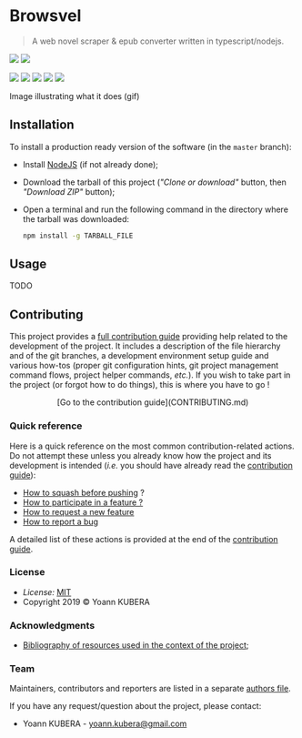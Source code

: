 # Browsvel

> A web novel scraper & epub converter written in typescript/nodejs.

<!-- Please keep the comment below to allow auto update -->
<!-- START badges-list -->
![](https://img.shields.io/static/v1.svg?label=version&message=---&color=red&style=flat-square)
![](https://img.shields.io/static/v1.svg?label=release%20date&message=---&color=red&style=flat-square)


![](https://img.shields.io/static/v1.svg?label=platform&message=linux&color=lightgrey&logo=linux&style=flat-square)
![](https://img.shields.io/static/v1.svg?label=node&message=%3E%3D%2010.15.0&color=brightgreen&logo=node.js&style=flat-square)
[![](https://img.shields.io/static/v1.svg?label=doctoc&message=%5E1.4.0&color=brightgreen&style=flat-square)](https%3A%2F%2Fwww.npmjs.com%2Fpackage%2Fdoctoc)
[![](https://img.shields.io/static/v1.svg?label=typescript&message=%5E3.5.3&color=brightgreen&style=flat-square)](https%3A%2F%2Fwww.npmjs.com%2Fpackage%2Ftypescript)
[![](https://img.shields.io/static/v1.svg?label=license&message=MIT&color=blue&style=flat-square)](https%3A%2F%2Fopensource.org%2Flicenses%2FMIT)
<!-- END badges-list -->
<!-- Please keep the comment above to allow auto update -->

Image illustrating what it does (gif)

## Installation

To install a production ready version of the software (in the `master` branch):

* Install [NodeJS](https://nodejs.org/) (if not already done);

* Download the tarball of this project (_"Clone or download"_ button, then _"Download
  ZIP"_ button);

* Open a terminal and run the following command in the directory where the
  tarball was downloaded:

  ```bash
  npm install -g TARBALL_FILE
  ```

## Usage

TODO

## Contributing

This project provides a [full contribution guide](CONTRIBUTING.md) providing help
related to the development of the project. It includes a description
of the file hierarchy and of the git branches, a development environment setup
guide and various how-tos (proper git configuration hints, git
project management command flows, project helper commands, _etc._). If you wish
to take part in the project (or forgot how to do things), this is where you have
to go !

<div align="center">[Go to the contribution guide](CONTRIBUTING.md)</div>

### Quick reference

Here is a quick reference on the most common contribution-related actions.
Do not attempt these unless you already know how the project and its development
is intended (_i.e._ you should have already read the [contribution guide](CONTRIBUTING.md)):

* [How to squash before pushing](doc/git/squash.md) ?
* [How to participate in a feature ?](doc/git/devs/feature-dev.md)
* [How to request a new feature](doc/git/reporters/plan-feature.md)
* [How to report a bug](doc/git/reporters/report-bug.md)

A detailed list of these actions is provided at the end of the [contribution guide](CONTRIBUTING.md).

### License

<!-- START licensing -->
* _License:_ [MIT](https://opensource.org/licenses/MIT)
* Copyright 2019 © Yoann KUBERA
<!-- END licensing -->

### Acknowledgments

- [Bibliography of resources used in the context of the project](doc/bib.md);

### Team

Maintainers, contributors and reporters are listed in a separate [authors file](./AUTHORS.md).

If you have any request/question about the project, please contact:

<!-- START team-contact -->
* Yoann KUBERA - <yoann.kubera@gmail.com>
<!-- END team-contact -->
